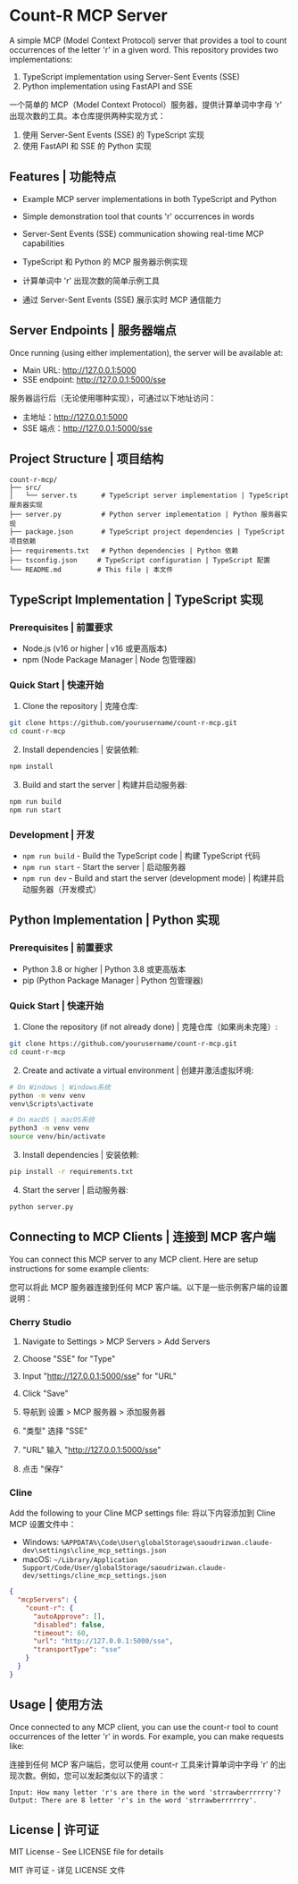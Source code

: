 # Count-R MCP Server

A simple MCP (Model Context Protocol) server that provides a tool to count occurrences of the letter 'r' in a given word. This repository provides two implementations:
1. TypeScript implementation using Server-Sent Events (SSE)
2. Python implementation using FastAPI and SSE

一个简单的 MCP（Model Context Protocol）服务器，提供计算单词中字母 'r' 出现次数的工具。本仓库提供两种实现方式：
1. 使用 Server-Sent Events (SSE) 的 TypeScript 实现
2. 使用 FastAPI 和 SSE 的 Python 实现

## Features | 功能特点

- Example MCP server implementations in both TypeScript and Python
- Simple demonstration tool that counts 'r' occurrences in words
- Server-Sent Events (SSE) communication showing real-time MCP capabilities


- TypeScript 和 Python 的 MCP 服务器示例实现
- 计算单词中 'r' 出现次数的简单示例工具
- 通过 Server-Sent Events (SSE) 展示实时 MCP 通信能力

## Server Endpoints | 服务器端点

Once running (using either implementation), the server will be available at:
- Main URL: http://127.0.0.1:5000
- SSE endpoint: http://127.0.0.1:5000/sse

服务器运行后（无论使用哪种实现），可通过以下地址访问：
- 主地址：http://127.0.0.1:5000
- SSE 端点：http://127.0.0.1:5000/sse

## Project Structure | 项目结构

```
count-r-mcp/
├── src/
│   └── server.ts      # TypeScript server implementation | TypeScript 服务器实现
├── server.py          # Python server implementation | Python 服务器实现
├── package.json       # TypeScript project dependencies | TypeScript 项目依赖
├── requirements.txt   # Python dependencies | Python 依赖
├── tsconfig.json     # TypeScript configuration | TypeScript 配置
└── README.md         # This file | 本文件
```

## TypeScript Implementation | TypeScript 实现

### Prerequisites | 前置要求

- Node.js (v16 or higher | v16 或更高版本)
- npm (Node Package Manager | Node 包管理器)

### Quick Start | 快速开始

1. Clone the repository | 克隆仓库:
```bash
git clone https://github.com/yourusername/count-r-mcp.git
cd count-r-mcp
```

2. Install dependencies | 安装依赖:
```bash
npm install
```

3. Build and start the server | 构建并启动服务器:
```bash
npm run build
npm run start
```

### Development | 开发

- `npm run build` - Build the TypeScript code | 构建 TypeScript 代码
- `npm run start` - Start the server | 启动服务器
- `npm run dev` - Build and start the server (development mode) | 构建并启动服务器（开发模式）

## Python Implementation | Python 实现

### Prerequisites | 前置要求

- Python 3.8 or higher | Python 3.8 或更高版本
- pip (Python Package Manager | Python 包管理器)

### Quick Start | 快速开始

1. Clone the repository (if not already done) | 克隆仓库（如果尚未克隆）:
```bash
git clone https://github.com/yourusername/count-r-mcp.git
cd count-r-mcp
```

2. Create and activate a virtual environment | 创建并激活虚拟环境:
```bash
# On Windows | Windows系统
python -m venv venv
venv\Scripts\activate

# On macOS | macOS系统
python3 -m venv venv
source venv/bin/activate
```

3. Install dependencies | 安装依赖:
```bash
pip install -r requirements.txt
```

4. Start the server | 启动服务器:
```bash
python server.py
```

## Connecting to MCP Clients | 连接到 MCP 客户端

You can connect this MCP server to any MCP client. Here are setup instructions for some example clients:

您可以将此 MCP 服务器连接到任何 MCP 客户端。以下是一些示例客户端的设置说明：

### Cherry Studio

1. Navigate to Settings > MCP Servers > Add Servers
2. Choose "SSE" for "Type"
3. Input "http://127.0.0.1:5000/sse" for "URL"
4. Click "Save"

1. 导航到 设置 > MCP 服务器 > 添加服务器
2. "类型" 选择 "SSE"
3. "URL" 输入 "http://127.0.0.1:5000/sse"
4. 点击 "保存"

### Cline

Add the following to your Cline MCP settings file:
将以下内容添加到 Cline MCP 设置文件中：

- Windows: `%APPDATA%\Code\User\globalStorage\saoudrizwan.claude-dev\settings\cline_mcp_settings.json`
- macOS: `~/Library/Application Support/Code/User/globalStorage/saoudrizwan.claude-dev/settings/cline_mcp_settings.json`

```json
{
  "mcpServers": {
    "count-r": {
      "autoApprove": [],
      "disabled": false,
      "timeout": 60,
      "url": "http://127.0.0.1:5000/sse",
      "transportType": "sse"
    }
  }
}
```

## Usage | 使用方法

Once connected to any MCP client, you can use the count-r tool to count occurrences of the letter 'r' in words. For example, you can make requests like:

连接到任何 MCP 客户端后，您可以使用 count-r 工具来计算单词中字母 'r' 的出现次数。例如，您可以发起类似以下的请求：

```
Input: How many letter 'r's are there in the word 'strrawberrrrrry'?
Output: There are 8 letter 'r's in the word 'strrawberrrrrry'.
```

## License | 许可证

MIT License - See LICENSE file for details

MIT 许可证 - 详见 LICENSE 文件
